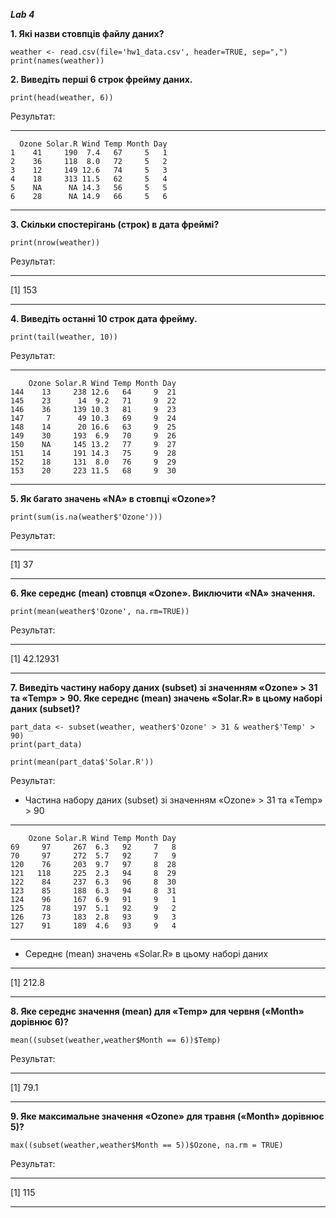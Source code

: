 ***Lab 4***

**1. Які назви стовпців файлу даних?**
```
weather <- read.csv(file='hw1_data.csv', header=TRUE, sep=",")
print(names(weather))
```

**2. Виведіть перші 6 строк фрейму даних.**
```
print(head(weather, 6))
```
Результат:
___
```
  Ozone Solar.R Wind Temp Month Day
1    41     190  7.4   67     5   1
2    36     118  8.0   72     5   2
3    12     149 12.6   74     5   3
4    18     313 11.5   62     5   4
5    NA      NA 14.3   56     5   5
6    28      NA 14.9   66     5   6
```
___
**3. Скільки спостерігань (строк) в дата фреймі?**
```
print(nrow(weather))
```
Результат:
___
[1] 153
___
**4. Виведіть останні 10 строк дата фрейму.**
```
print(tail(weather, 10))
```
Результат:
___
```
    Ozone Solar.R Wind Temp Month Day
144    13     238 12.6   64     9  21
145    23      14  9.2   71     9  22
146    36     139 10.3   81     9  23
147     7      49 10.3   69     9  24
148    14      20 16.6   63     9  25
149    30     193  6.9   70     9  26
150    NA     145 13.2   77     9  27
151    14     191 14.3   75     9  28
152    18     131  8.0   76     9  29
153    20     223 11.5   68     9  30
```
___
**5. Як багато значень «NA» в стовпці «Ozone»?**
```
print(sum(is.na(weather$'Ozone')))
```
Результат:
___
[1] 37
___
**6. Яке середнє (mean) стовпця «Ozone». Виключити «NA» значення.**
```
print(mean(weather$'Ozone', na.rm=TRUE))
```
Результат:
___
[1] 42.12931
___
**7. Виведіть частину набору даних (subset) зі значенням «Ozone» > 31 та «Temp» > 90. Яке середнє (mean) значень «Solar.R» в цьому наборі даних (subset)?**
```
part_data <- subset(weather, weather$'Ozone' > 31 & weather$'Temp' > 90)
print(part_data)

print(mean(part_data$'Solar.R'))
```
Результат:

* Частина набору даних (subset) зі значенням «Ozone» > 31 та «Temp» > 90
___
```
    Ozone Solar.R Wind Temp Month Day
69     97     267  6.3   92     7   8
70     97     272  5.7   92     7   9
120    76     203  9.7   97     8  28
121   118     225  2.3   94     8  29
122    84     237  6.3   96     8  30
123    85     188  6.3   94     8  31
124    96     167  6.9   91     9   1
125    78     197  5.1   92     9   2
126    73     183  2.8   93     9   3
127    91     189  4.6   93     9   4
```
___
* Середнє (mean) значень «Solar.R» в цьому наборі даних
___
[1] 212.8
___
**8. Яке середнє значення (mean) для «Temp» для червня («Month» дорівнює 6)?**
```
mean((subset(weather,weather$Month == 6))$Temp)
```
Результат:
___
[1] 79.1
___
**9. Яке максимальне значення «Ozone» для травня («Month» дорівнює 5)?**
```
max((subset(weather,weather$Month == 5))$Ozone, na.rm = TRUE)
```
Результат:
___
[1] 115
___
